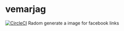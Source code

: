 # vemarjag
[![CircleCI](https://circleci.com/gh/Krister-Johansson/vemarjag.svg?style=svg)](https://circleci.com/gh/Krister-Johansson/vemarjag)
Radom generate a image for facebook links
